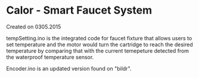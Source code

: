 # Calor - Smart Faucet System
Created on 0305.2015

tempSetting.ino is the integrated code for faucet fixture that allows users to set temperature and the motor would turn the cartridge to reach the desired temperature by comparing that with the current temepeture detected from the waterproof temperature sensor.



Encoder.ino is an updated version found on "bildr".
